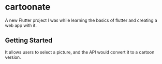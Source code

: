 # cartoonate

A new Flutter project I was while learning the basics of flutter and creating a web app with it.

## Getting Started

It allows users to select a picture, and the API would convert it to a cartoon version.
